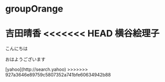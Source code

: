 # groupOrange

吉田晴香
<<<<<<< HEAD
横谷絵理子
=======
<p>こんにちは</p>
<p>おはようございます</p>
[yahoo](http://search.yahoo)
>>>>>>> 927a3646e89759c5807352a741bfe60634942b88

